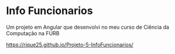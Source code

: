# Info Funcionarios

Um projeto em Angular que desenvolvi no meu curso de Ciência da Computação na FURB 

https://rique25.github.io/Projeto-5-InfoFuncionarios/
